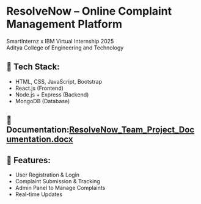 


# ResolveNow – Online Complaint Management Platform

SmartInternz x IBM Virtual Internship 2025  
Aditya College of Engineering and Technology  

## 🔧 Tech Stack:
- HTML, CSS, JavaScript, Bootstrap
- React.js (Frontend)
- Node.js + Express (Backend)
- MongoDB (Database)

## 📄 Documentation:[ResolveNow_Team_Project_Documentation.docx](https://github.com/user-attachments/files/21107459/ResolveNow_Team_Project_Documentation.docx)




## 📌 Features:
- User Registration & Login
- Complaint Submission & Tracking
- Admin Panel to Manage Complaints
- Real-time Updates
